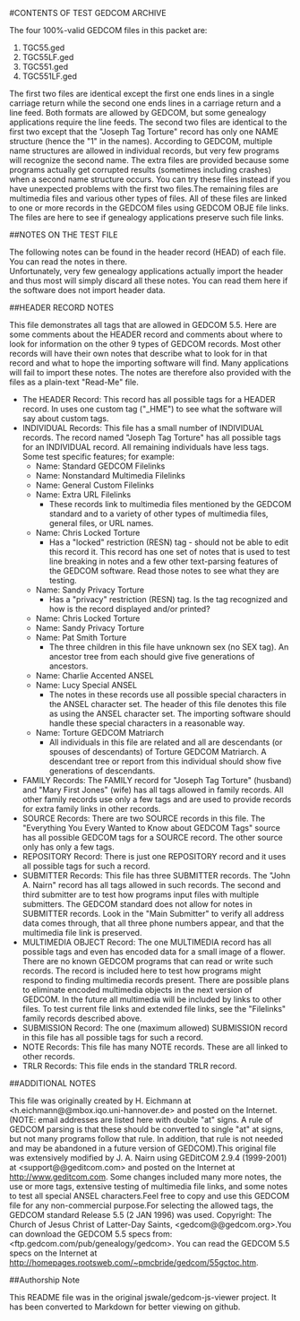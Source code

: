#CONTENTS OF TEST GEDCOM ARCHIVE

The four 100%-valid GEDCOM files in this packet are:

1. TGC55.ged
2. TGC55LF.ged
3. TGC551.ged
4. TGC551LF.ged

The first two files are identical except the first one ends lines in a single carriage return while the 
second one ends lines in a carriage return and a line feed. Both formats are allowed by GEDCOM, but some 
genealogy applications require the line feeds.  The second two files are identical to the first two except 
that the "Joseph Tag Torture" record has only one NAME structure (hence the "1" in the names). According to 
GEDCOM, multiple name structures are allowed in individual records, but very few programs will recognize the 
second name. The extra files are provided because some programs actually get corrupted results (sometimes 
including crashes) when a second name structure occurs. You can try these files instead if you have unexpected 
problems with the first two files.The remaining files are multimedia files and various other types of files. All 
of these files are linked to one or more records in the GEDCOM files using GEDCOM OBJE file links. The files 
are here to see if genealogy applications preserve such file links.

##NOTES ON THE TEST FILE

The following notes can be found in the header record (HEAD) of each file. You can read the notes in there.  
Unfortunately, very few genealogy applications actually import the header and thus most will simply discard all 
these notes. You can read them here if the software does not import header data.

##HEADER RECORD NOTES

This file demonstrates all tags that are allowed in GEDCOM 5.5. Here are some comments about the HEADER record 
and comments about where to look for information on the other 9 types of GEDCOM records. Most other records will 
have their own notes that describe what to look for in that record and what to hope the importing software will 
find.  Many applications will fail to import these notes. The notes are therefore also provided with the files as 
a plain-text "Read-Me" file.

* The HEADER Record: This record has all possible tags for a HEADER record. In uses one custom tag ("_HME") to 
see what the software will say about custom tags.
* INDIVIDUAL Records: This file has a small number of INDIVIDUAL records. The record named "Joseph Tag Torture" has 
all possible tags for an INDIVIDUAL record.  All remaining  individuals have less tags. Some test specific features; 
for example:
  * Name: Standard GEDCOM Filelinks
  * Name: Nonstandard Multimedia Filelinks
  * Name: General Custom Filelinks
  * Name: Extra URL Filelinks
    * These records link to multimedia files mentioned by the GEDCOM standard and to a variety of other types of 
multimedia files, general files, or URL names.
  * Name: Chris Locked Torture          
    * Has a "locked" restriction (RESN) tag - should not be able to edit this record it.  This record has one set of 
notes that is used to test line breaking in notes and a few other text-parsing features of the GEDCOM software. 
Read those notes to see what they are testing.     
  * Name: Sandy Privacy Torture          
    * Has a "privacy" restriction (RESN) tag. Is the tag recognized and how is the record displayed and/or printed?     
  * Name: Chris Locked Torture     
  * Name: Sandy Privacy Torture     
  * Name: Pat Smith Torture          
    * The three children in this file have unknown sex (no SEX tag). An ancestor tree from each should give five 
generations of ancestors.     
  * Name: Charlie Accented ANSEL
  * Name: Lucy Special ANSEL
    * The notes in these records use all possible special characters in the ANSEL character set. The header of 
    this file denotes this file as using the ANSEL character set. The importing software should handle these special 
    characters in a reasonable way.     
  * Name: Torture GEDCOM Matriarch
    * All individuals in this file are related and all are descendants (or spouses of descendants) of Torture 
    GEDCOM Matriarch. A descendant tree or report from this individual should show five generations of descendants.
* FAMILY Records: The FAMILY record for "Joseph Tag Torture" (husband) and "Mary First Jones" (wife) has all tags 
allowed in family records. All other family records use only a few tags and are used to provide records for extra 
family links in other records.
* SOURCE Records: There are two SOURCE records in this file. The "Everything You Every Wanted to Know about 
GEDCOM Tags" source has all possible GEDCOM tags for a SOURCE record. The other source only has only a few tags.
* REPOSITORY Record: There is just one REPOSITORY record and it uses all possible tags for such a record.
* SUBMITTER Records: This file has three SUBMITTER records. The "John A. Nairn" record has all tags allowed 
in such records. The second and third submitter are to test how programs input files with multiple submitters. 
The GEDCOM standard does not allow for notes in SUBMITTER records. Look in the "Main Submitter" to verify all 
address data comes through, that all three phone numbers appear, and that the multimedia file link is preserved.
* MULTIMEDIA OBJECT Record: The one MULTIMEDIA record has all possible tags and even has encoded data for a 
small image of a flower. There are no known GEDCOM programs that can read or write such records. The record is 
included here to test how programs might respond to finding multimedia records present. There are possible plans 
to eliminate encoded multimedia objects in the next version of GEDCOM. In the future all multimedia will be 
included by links to other files. To test current file links and extended file links, see the "Filelinks" family 
records described above.
* SUBMISSION Record: The one (maximum allowed) SUBMISSION record in this file has all possible tags for such a record.
* NOTE Records: This file has many NOTE records. These are all linked to other records.
* TRLR Records: This file ends in the standard TRLR record.

##ADDITIONAL NOTES

This file was originally created by H. Eichmann at <h.eichmann@@mbox.iqo.uni-hannover.de> and posted on the Internet.
(NOTE: email addresses are listed here with double "at" signs. A rule of GEDCOM parsing is that these should be converted 
to single "at" at signs, but not many programs follow that rule. In addition, that rule is not needed and may be abandoned 
in a future version of GEDCOM).This original file was extensively modified by J. A. Nairn using GEDitCOM 2.9.4 (1999-2001) 
at <support@@geditcom.com> and posted on the Internet at <http://www.geditcom.com>. Some changes included many more 
notes, the use or more tags, extensive testing of multimedia file links, and some notes to test all special ANSEL 
characters.Feel free to copy and use this GEDCOM file for any  non-commercial purpose.For selecting the allowed tags, 
the GEDCOM standard Release 5.5 (2 JAN 1996) was used. Copyright: The Church of Jesus Christ of Latter-Day Saints, 
<gedcom@@gedcom.org>.You can download the GEDCOM 5.5 specs from: <ftp.gedcom.com/pub/genealogy/gedcom>. You can read 
the GEDCOM 5.5 specs on the Internet at <http://homepages.rootsweb.com/~pmcbride/gedcom/55gctoc.htm>.

##Authorship Note

This README file was in the original jswale/gedcom-js-viewer project.  It has been converted to Markdown for better
viewing on github.
